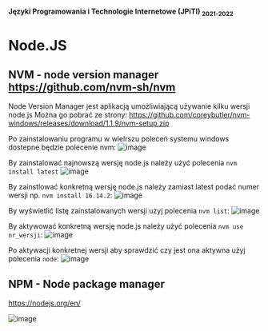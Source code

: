 #### Języki Programowania i Technologie Internetowe (JPiTI) <sub>2021-2022</sub>
# Node.JS

## NVM - node version manager https://github.com/nvm-sh/nvm
Node Version Manager jest aplikacją umożliwiającą używanie kilku wersji node.js
Można go pobrać ze strony: https://github.com/coreybutler/nvm-windows/releases/download/1.1.9/nvm-setup.zip

Po zainstalowaniu programu w wielrszu poleceń systemu windows dostepne będzie polecenie nvm:
![image](https://user-images.githubusercontent.com/37069490/163036369-5cd05169-d731-41a9-8c3a-4857384e2665.png)

By zainstalować najnowszą wersję node.js należy użyć polecenia `nvm install latest`
![image](https://user-images.githubusercontent.com/37069490/163039212-9bc72f50-6fb7-4f47-a7db-317377d9a7f8.png)

By zainstlować konkretną wersję node.js należy zamiast latest podać numer wersji np. `nvm install 16.14.2`:
![image](https://user-images.githubusercontent.com/37069490/163039457-a2e19862-73ca-40b7-995b-ae79877ddb41.png)

By wyświetlić listę zainstalowanych wersji użyj polecenia `nvm list`:
![image](https://user-images.githubusercontent.com/37069490/163041498-9980279d-defd-472e-b776-5cbf1ce3c385.png)

By aktywować konkretną wersję node.js należy użyć polecenia `nvm use nr_wersji`:
![image](https://user-images.githubusercontent.com/37069490/163043983-4bed70de-aa46-4934-89c0-559fb7459fe1.png)

Po aktywacji konkretnej wersji aby sprawdzić czy jest ona aktywna użyj polecenia `node`:
![image](https://user-images.githubusercontent.com/37069490/163044765-66bb4f86-1a44-40c1-a43e-8fb3cc89af5c.png)

## NPM - Node package manager


https://nodejs.org/en/

![image](https://i.redd.it/n08d5h8v4id21.jpg)
